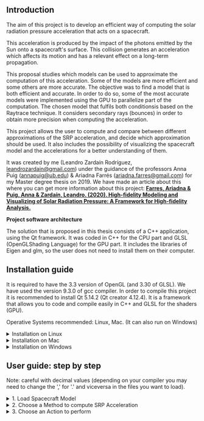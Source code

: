 ## <b>Introduction</b> ##

The  aim  of  this  project  is  to  develop  an  efficient  way  of  computing  the solar  radiation  pressure
acceleration  that  acts  on  a  spacecraft.

This acceleration is produced by the impact of the photons emitted by the Sun onto a spacecraft's surface.
This collision generates an acceleration which affects its motion and has a relevant effect on a long-term propagation.

This proposal studies which models can be used to approximate the computation of this acceleration.
Some of the models are more efficient and some others are more accurate.  The objective was to find a model that is
both efficient and accurate.  In order to do so, some of the most accurate models were implemented using the GPU to
parallelize part of the computation. The chosen model that fulfils both conditionsis based on the Raytrace technique.
It considers secondary rays (bounces) in order to obtain more precision when computing the acceleration.

This project  allows the  user  to  compute  and compare  between  different  approximations  of  the  SRP acceleration, 
and decide which approximation should be used.
It also includes the possibility  of  visualizing  the  spacecraft  model  and  the  accelerations  for  a  better
understanding of them.

It was created by me (Leandro Zardaín Rodríguez, leandrozardain@gmail.com) under the guidance of the professors Anna Puig (annapuig@ub.edu) & Ariadna Farrés (ariadna.farres@gmail.com) for my Master degree thesis on 2019. We have made an article about this where you can get more information about this project:
[<b>Farres, Ariadna & Puig, Anna & Zardaín, Leandro. (2020). High-fidelity Modeling and Visualizing of Solar Radiation Pressure: A Framework for High-fidelity Analysis. </b>](https://www.researchgate.net/publication/349295985_High-fidelity_Modeling_and_Visualizing_of_Solar_Radiation_Pressure_A_Framework_for_High-fidelity_Analysis)

<b>Project software architecture</b>

The solution that is proposed in this thesis consists of a C++ application,  using the Qt framework.  It was coded in C++
for the CPU part and GLSL (OpenGLShading Language) for the GPU part.  It includes the libraries of Eigen and glm, so the
user does not need to install them on their computer.

## <b>Installation guide</b> ##

It is required to have the 3.3 version of OpenGL (and 3.30 of GLSL).
We have used the version 9.3.0 of gcc compiler.
In order to compile this project it is recommended to install Qt 5.14.2 (Qt creator 4.12.4). It is a framework that allows you
to code and compile easily in C++ and GLSL for the shaders (GPU).

Operative Systems recommended: Linux, Mac. (It can also run on Windows)

<details>
<summary>Installation on Linux</summary>
	
1. Install Qt:

    * Qt installer can be downloaded from <a href="https://www.qt.io/download-qt-installer?utm_referrer=https%3A%2F%2Fwww.qt.io%2Fdownload-open-source%3Futm_referrer%3Dhttps%253A%252F%252Fwww.qt.io%252Fdownload">here</a>.

    * Open a terminal where the file was downloaded and run: "chmod +x <downloaded_file_name>". Then, run: "./<downloaded_file_name>". 

    * Check the things in the Qt installer as here:

    ![Qt-steps](https://user-images.githubusercontent.com/6904485/149152638-e967d5f9-7c89-495f-b0b2-62e7ebb9e137.PNG)

    * Try to open QtCreator and load the project. [If QtCreator doesn't start, run: "sudo apt-get install --reinstall qtcreator" ]

2. Install OpenGL:

    * Run: "sudo apt-get install libgl-dev".
	
</details>

<details>
<summary>Installation on Mac</summary>

1. Install Qt

    * Qt installer can be downloaded from <a href="https://www.qt.io/download-qt-installer?utm_referrer=https%3A%2F%2Fwww.qt.io%2Fdownload-open-source%3Futm_referrer%3Dhttps%253A%252F%252Fwww.qt.io%252Fdownload">here</a>.

    * Check the things in the Qt installer as here:

    ![Qt-steps](https://user-images.githubusercontent.com/6904485/149152638-e967d5f9-7c89-495f-b0b2-62e7ebb9e137.PNG)


2. Install OpenGL:

    * Install last version of Xcode and XQuartz from the Mac AppStore.

</details>

<details>
<summary>Installation on Windows</summary>

1. Install Qt

    * Qt installer can be downloaded from <a href="https://www.qt.io/download-qt-installer?utm_referrer=https%3A%2F%2Fwww.qt.io%2Fdownload-open-source%3Futm_referrer%3Dhttps%253A%252F%252Fwww.qt.io%252Fdownload">here</a>.

    * Check the things in the Qt installer as here:

    ![Qt-steps](https://user-images.githubusercontent.com/6904485/149152638-e967d5f9-7c89-495f-b0b2-62e7ebb9e137.PNG)

2. Install Visual Studio (this is needed for the C++ compiler):
    * You need to choose which version of Visual Studio you want, we recommend the 2022 Community version.

    ![VS_steps](https://user-images.githubusercontent.com/6904485/149152665-ffe51f07-ad75-4711-beac-c75b1060a6ab.PNG)

    * Check the next things when installing Visual Studio:
	
    ![VS_steps2](https://user-images.githubusercontent.com/6904485/149152672-6210fcf0-6909-4be9-8bd5-1d8b7adc7db1.PNG)
    ![VS_steps3](https://user-images.githubusercontent.com/6904485/149152680-9a990ba6-70cf-4f7a-b716-b91333e084b5.PNG)
    ![VS_steps4](https://user-images.githubusercontent.com/6904485/149152686-69a68e1b-f912-46ca-b4bc-20ac3dadeb91.PNG)
    ![VS_steps5](https://user-images.githubusercontent.com/6904485/149152695-248869c0-7d05-43d9-b361-ff01afec9caa.PNG)
	
3. Regarding OpenGL:
    * The library of OpenGL if already in the project. However, if it requires you the file "glext.dll" when running the project on Qt, this dll can be found in the RayTracingSRP folder. Put this dll file in the folder where there are the compiled objects of this project.

</details>

## <b>User guide: step by step</b> ##

Note: careful with decimal values (depending on your compiler you may need to change the ',' for '.' and viceversa in the files you want to load).

<details>
<summary>1. Load Spacecraft Model</summary>
You need to load the spacecraft model (OBJ file) which is based on CAD model: it contains the list of vertices, faces 
and normals (optional). Also, you need a MTL file where is described the reflectivy properties of the surface of
the spacecraft. In addition, you can set its weight. In the resources/model directory there are examples of this files.
</details>

<details>
<summary>2. Choose a Method to compute SRP Acceleration</summary>

You need to choose a method (the model you want to use to approximate the SRP force):

* **Cannonball (CPU)**: considers the shape of the spacecraft to be a sphere. Ypu can set the area of the sphere (A) and the reflectivity
    property (Cr).

* **NPlate (CPU)**: considers the shape of the spacecraft to be represented as a set of flat plates (you need to load a file that contains
    the number of plates, and then, for each plate, a new line with the area, specular reflectivity property, diffuse reflectivity
    property, and normal of the plate; you can see an example in the resources/model directory).

* **RayTrace (CPU)**: for each cell of a grid defined by the number of cells (Nx x Ny) a ray is casted against the triangular mesh of the
    spacecraft. Then, it is computed the SRP force on the intersected triangle. The user can set the grid and secondary and diffuse
    rays.

* **RayTrace (GPU)**: Similar to the CPU version, in this case the computation is done in the GPU. The user can set the secondary and diffuse rays.
    (Nx = Ny = 512 by default).

</details>

<details>
<summary>3. Choose an Action to perform</summary>
	
You need to choose what action you want to do:
	
* **Visualize spacecraft**: when the user press the start button in the Visualize Spacecraft tab, it will show a 3D viewer of the spacecraft with
    its 3 axes and the sunlight direction. Then, the user can set the initial rotation of the spacecraft by interacting with
    the three sliders. Each one of them corresponds to one of the local axes of the spacecraft. 

    For example, in the first slider, it appears "X" in red and this indicates that the red line in the 3D viewer correspond to the x axis. 	
    The user can also rotate the scene by pressing the right button of the mouse. It will not affect the computation of the SRP
    accelerations because it is modifying the orientation and position of the observer (camera) and nor the model neither the sunlight
    direction. And having pressed the left button, the user can zoom in and zoom out.

    Also, it allows the user to compute and visualize particular accelerations by rotating the spacecraft after having pressed the â€™Startâ€™
    button and consequently, interacted with the sliders.

    These accelerations that will appear in the 3D scene would have a different colour depending on their magnitudes. It was chosen to use
    the heat map colours to represent in blue the forces with lower magnitudes and in red the ones with higher magnitudes. Also, in this
    window it indicates which is the lowest and the highest magnitude among the accelerations that were computed.

* **Visualize Graphics**: it computes the SRP acceleration considering a set of pairs of azimuth and elevation angles. The user can select the
    azimuth and the elevation steps (they indicate how many points are used to discretize sample points from a sphere).

    if a GPU-based method was selected, another option would be added to this tab and it allows the user to visualize the results obtained
    from SRP accelerations while the computation of the global accelerations is being done.

    If the user pressed the â€™Startâ€™ button, these accelerations would be represented in a window with four 3D viewers showing each one of the
    components of the acceleration (x, y and z) and also its magnitude (see Fig. 17 and 18). In addition, the user can download the result
    as a txt file.

* **Compare Graphics**: this option allows the user to compare the result of two graphics that were previously generated. It is important to have this
tool of comparison because it lets the user to compute the difference between two already computed graphics. Also, it shows the mean
square error (MSE) and the maximum difference between the points on the charts.
</details>



